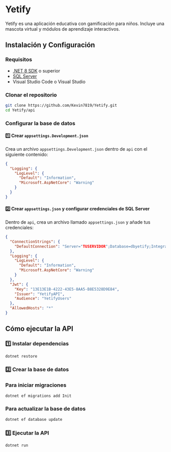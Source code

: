# Yetify

Yetify es una aplicación educativa con gamificación para niños. Incluye una mascota virtual y módulos de aprendizaje interactivos.

##  Instalación y Configuración

###  Requisitos

- [.NET 8 SDK](https://dotnet.microsoft.com/en-us/download) o superior  
- [SQL Server](https://www.microsoft.com/en-us/sql-server/sql-server-downloads)  
- Visual Studio Code o Visual Studio  

### Clonar el repositorio

```sh
git clone https://github.com/Kevin7819/Yetify.git
cd Yetify/api
```

### Configurar la base de datos

#### 1️⃣ Crear `appsettings.Development.json`

Crea un archivo `appsettings.Development.json` dentro de `api` con el siguiente contenido:

```json
{
  "Logging": {
    "LogLevel": {
      "Default": "Information",
      "Microsoft.AspNetCore": "Warning"
    }
  }
}
```

#### 2️⃣ Crear `appsettings.json` y configurar credenciales de SQL Server

Dentro de `api`, crea un archivo llamado `appsettings.json` y añade tus credenciales:

```json
{
  "ConnectionStrings": {
    "DefaultConnection": "Server="TUSERVIDOR";Database=dbyetify;Integrated Security=True;TrustServerCertificate=True;"
  },
  "Logging": {
    "LogLevel": {
      "Default": "Information",
      "Microsoft.AspNetCore": "Warning"
    }
  },
  "Jwt": {
    "Key": "13E13E1B-4222-43E5-8AA5-B8E5328D9E84",
    "Issuer": "YetifyAPI",
    "Audience": "YetifyUsers"
  },
  "AllowedHosts": "*"
}
```

## Cómo ejecutar la API

### 1️⃣ Instalar dependencias

```sh
dotnet restore
```

### 2️⃣ Crear la base de datos

### Para iniciar migraciones

```sh
dotnet ef migrations add Init
```

### Para actualizar la base de datos

```sh
dotnet ef database update
```

### 3️⃣ Ejecutar la API

```sh
dotnet run
```

